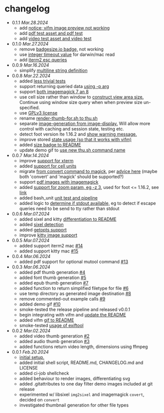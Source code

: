 # changelog

 * 0.1.1 _Mar.28.2024_
   * add [notice; vifm image preview not working](https://github.com/iambumblehead/thu.sh/pull/55)
   * add [pdf test asset and pdf test](https://github.com/iambumblehead/thu.sh/pull/55)
   * add [video test asset and video test](https://github.com/iambumblehead/thu.sh/pull/56)
 * 0.1.0 _Mar.27.2024_
   * remove [badgesize.io badge,](https://github.com/iambumblehead/thu.sh/pull/52) not working
   * use [integer timeout value](https://github.com/iambumblehead/thu.sh/pull/53) for darwin/mac read
   * add [iterm2 esc queries](https://github.com/iambumblehead/thu.sh/pull/54)
 * 0.0.9 _Mar.16.2024_
   * simplify [multiline string definition](https://github.com/iambumblehead/thu.sh/pull/48)
 * 0.0.8 _Mar.22.2024_
   * added [less trivial tests](https://github.com/iambumblehead/thu.sh/pull/33)
   * support returning queried data [using -p arg](https://github.com/iambumblehead/thu.sh/pull/34)
   * support [both imagemagick 7 an 8](https://github.com/iambumblehead/thu.sh/pull/36)
   * use cell size rather than window to [construct view area size.](https://github.com/iambumblehead/thu.sh/pull/37) Continue using window size query when when preview size un-specified.
   * use [GPLv3 license](https://github.com/iambumblehead/thu.sh/pull/40)
   * rename [render-thumb-for.sh to thu.sh](https://github.com/iambumblehead/thu.sh/pull/41)
   * separate [image-generation from image-display.](https://github.com/iambumblehead/thu.sh/pull/42) Will allow more control with caching and session state, testing etc.
   * detect foot version lte 1.16.2 and [show warning message.](https://github.com/iambumblehead/thu.sh/pull/43)
   * improve stored [state usage (so that it works with vifm)](https://github.com/iambumblehead/thu.sh/pull/44)
   * added [size badge to README](https://github.com/iambumblehead/thu.sh/pull/46)
   * update demo gif to [use new thu.sh command name](https://github.com/iambumblehead/thu.sh/pull/47)
 * 0.0.7 _Mar.14.2024_
   * improve [support for xterm](https://github.com/iambumblehead/thu.sh/pull/25)
   * added [support for cell units](https://github.com/iambumblehead/thu.sh/pull/26)
   * migrate [from convert command to magick](https://github.com/iambumblehead/thu.sh/pull/26), per [advice here](https://github.com/ImageMagick/ImageMagick/discussions/7168) (maybe both 'convert' and 'magick' should be supported?)
   * support [pdf images with imagemagick](https://github.com/iambumblehead/thu.sh/pull/26)
   * added [support for zoom param, eg -z 3](https://github.com/iambumblehead/thu.sh/pull/26), used for foot <= 1.16.2, see [link](https://codeberg.org/dnkl/foot/issues/1643)
   * added bash_unit [unit test and pipeline](https://github.com/iambumblehead/thu.sh/pull/30)
   * added logic to [determine if stdout available,](https://github.com/iambumblehead/thu.sh/pull/31) eg to detect if escape queries need to be send to tty rather than stdout
 * 0.0.6 _Mar.07.2024_
   * added sixel and kitty [differentiation to README](https://github.com/iambumblehead/thu.sh/pull/16)
   * added [sixel detection](https://github.com/iambumblehead/thu.sh/pull/17)
   * added [getopts support](https://github.com/iambumblehead/thu.sh/pull/23)
   * improve [kitty image support](https://github.com/iambumblehead/thu.sh/pull/24)
 * 0.0.5 _Mar.07.2024_
   * added support iterm2 mac [#14](https://github.com/iambumblehead/thu.sh/pull/14)
   * added support kitty mac [#15](https://github.com/iambumblehead/thu.sh/pull/15)
 * 0.0.4 _Mar.06.2024_
   * added pdf support for optional mutool command [#13](https://github.com/iambumblehead/thu.sh/pull/13)
 * 0.0.3 _Mar.06.2024_
   * added pdf thumb generation [#4](https://github.com/iambumblehead/thu.sh/pull/4)
   * added font thumb generation [#5](https://github.com/iambumblehead/thu.sh/pull/5)
   * added epub thumb generation [#7](https://github.com/iambumblehead/thu.sh/pull/7)
   * added function to return simplified filetype for file [#6](https://github.com/iambumblehead/thu.sh/pull/6)
   * use temp directory as generated image destination [#8](https://github.com/iambumblehead/thu.sh/pull/8)
   * remove commented-out example calls [#9](https://github.com/iambumblehead/thu.sh/pull/9)
   * added demo gif [#10](https://github.com/iambumblehead/thu.sh/pull/10)
   * smoke-tested the release pipeline and released v0.0.1
   * begin integrating with vifm and [update the README](https://github.com/iambumblehead/thu.sh/pull/11)
   * added vifm [gif to README](https://github.com/iambumblehead/thu.sh/pull/11)
   * smoke-tested [usage of exiftool](https://github.com/iambumblehead/thu.sh/pull/12)
 * 0.0.2 _Mar.02.2024_
   * added video thumb generation [#2](https://github.com/iambumblehead/thu.sh/pull/2)
   * added audio thumb generation [#3](https://github.com/iambumblehead/thu.sh/pull/3)
   * added functions return video length, dimensions using ffmpeg
 * 0.0.1 _Feb.20.2024_
   * [initial setup.](https://github.com/iambumblehead/thu.sh/pull/1)
   * added initial shell script, README.md, CHANGELOG.md and LICENSE
   * added ci-job shellcheck
   * added behaviour to render images, differentiating svg
   * added .gitattributes to one day filter demo images included at git release
   * experimented w/ libsixel `img2sixel` and imagemagick `covert`, decided on `convert`
   * investigated thumbnail generation for other file types
